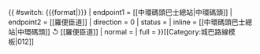 {{ #switch: {{{format|}}}
  | endpoint1 = [[中環碼頭巴士總站|中環碼頭]]
  | endpoint2 = [[羅便臣道]]
  | direction = 0
  | status = 
  | inline = [[中環碼頭巴士總站|中環碼頭]] ↺ [[羅便臣道]]
  | normal =
  | full =
}}<noinclude>[[Category:城巴路線模板|012]]</noinclude>
